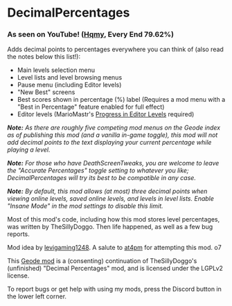 # DecimalPercentages

### <cy>As seen on</c> <c-ff0000>You</c>Tube<c-ffff55>!</c> ([Hqmy](https://youtube.com/watch?v=AO--mVVFtKI&t=23), Every End 79.62%)

Adds decimal points to percentages everywhere you can think of <cy>(also read the notes below this list!)</c>:
- Main levels selection menu
- Level lists and level browsing menus
- Pause menu (including Editor levels)
- "New Best" screens
- Best scores shown in percentage (%) label <cy>(Requires a mod menu with a "Best in Percentage" feature enabled for full effect)</c>
- Editor levels <cy>(MarioMastr's [Progress in Editor Levels](mod:mariomastr.progress_of_editor_levels) required)</c>

<cr>_***Note:***_</c> *<cr>As there are roughly five competing mod menus on the Geode index as of publishing this mod (and a vanilla in-game toggle), this mod will not add decimal points to the text displaying your current percentage while playing a level.</c>*

<cy>_***Note:***_</c> *<cy>For those who have</c> <cl>DeathScreenTweaks</c><cy>, you are welcome to leave the</c> <cl>"Accurate Percentages"</c> <cy>toggle setting to whatever you like; DecimalPercentages will try its best to be compatible in any case.</c>*

_***Note:***_ *By default, this mod allows (at most) three decimal points when viewing online levels, saved online levels, and levels in level lists. Enable <cl>"Insane Mode"</c> in the mod settings to disable this limit.*

Most of this mod's code, including how this mod stores level percentages, was written by TheSillyDoggo. Then life happened, as well as a few bug reports.

Mod idea by [levigaming1248](https://discord.com/users/1054183308042440706). A salute to [at4pm](https://github.com/at4pm) for attempting this mod. <cl>o7</c>

This [Geode mod](https://geode-sdk.org) is a (consenting) continuation of TheSillyDoggo's (unfinished) "Decimal Percentages" mod, and is licensed under the LGPLv2 license.

To report bugs or get help with using my mods, press the Discord button in the lower left corner.